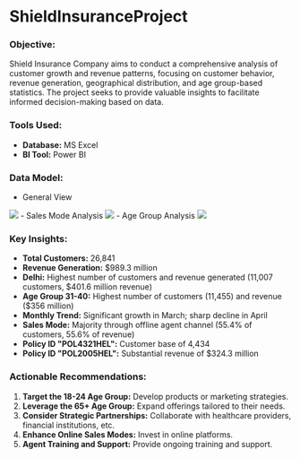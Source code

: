 # ShieldInsuranceProject

### Objective:
Shield Insurance Company aims to conduct a comprehensive analysis of customer growth and revenue patterns, focusing on customer behavior, revenue generation, geographical distribution, and age group-based statistics. The project seeks to provide valuable insights to facilitate informed decision-making based on data.

### Tools Used:
- **Database:** MS Excel
- **BI Tool:** Power BI

### Data Model:
-  General View
  <img src="https://res.cloudinary.com/dymx9fvj9/image/upload/v1708070132/General_View_qp1ou9.png">
-  Sales Mode Analysis
  <img src="https://res.cloudinary.com/dymx9fvj9/image/upload/v1708070132/Sales_View_blg7cv.png">
-  Age Group Analysis
  <img src="https://res.cloudinary.com/dymx9fvj9/image/upload/v1708070132/Age_Group_Analysis_jytoh2.png">


### Key Insights:
- **Total Customers:** 26,841
- **Revenue Generation:** $989.3 million
- **Delhi:** Highest number of customers and revenue generated (11,007 customers, $401.6 million revenue)
- **Age Group 31-40:** Highest number of customers (11,455) and revenue ($356 million)
- **Monthly Trend:** Significant growth in March; sharp decline in April
- **Sales Mode:** Majority through offline agent channel (55.4% of customers, 55.6% of revenue)
- **Policy ID "POL4321HEL":** Customer base of 4,434
- **Policy ID "POL2005HEL":** Substantial revenue of $324.3 million

### Actionable Recommendations:
1. **Target the 18-24 Age Group:** Develop products or marketing strategies.
2. **Leverage the 65+ Age Group:** Expand offerings tailored to their needs.
3. **Consider Strategic Partnerships:** Collaborate with healthcare providers, financial institutions, etc.
4. **Enhance Online Sales Modes:** Invest in online platforms.
5. **Agent Training and Support:** Provide ongoing training and support.
